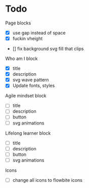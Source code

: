 # Todo

Page blocks
- [x] use gap instead of space
- [x] fuckin vheight
- [] fix background svg fill that clips

Who am I block
- [x] title
- [x] description
- [x] svg wave pattern
- [x] Update fonts, styles

Agile mindset block
- [ ] title
- [ ] description
- [ ] button
- [ ] svg animations

Lifelong learner block
- [ ] title
- [ ] description
- [ ] button
- [ ] svg animations

Icons
- [ ] change all icons to flowbite icons